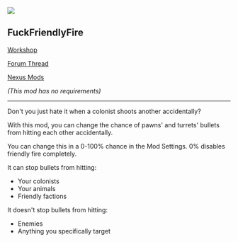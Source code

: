 ![](https://raw.githubusercontent.com/WilliamVenner/RimWorld-NoFriendlyFire/master/About/Preview.png)

## FuckFriendlyFire

[Workshop](http://steamcommunity.com/sharedfiles/filedetails/?id=1013648397)

[Forum Thread](https://ludeon.com/forums/index.php?topic=34414)

[Nexus Mods](http://www.nexusmods.com/rimworld/mods/197/)

_(This mod has no requirements)_

----

Don't you just hate it when a colonist shoots another accidentally?

With this mod, you can change the chance of pawns' and turrets' bullets from hitting each other accidentally.

You can change this in a 0-100% chance in the Mod Settings. 0% disables friendly fire completely.

It can stop bullets from hitting:

* Your colonists
* Your animals
* Friendly factions

It doesn't stop bullets from hitting:

* Enemies
* Anything you specifically target